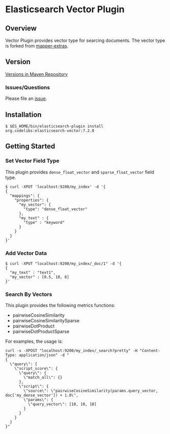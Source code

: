Elasticsearch Vector Plugin
=======================

## Overview

Vector Plugin provides vector type for searcing documents.
The vector type is forked from [mapper-extras](https://github.com/elastic/elasticsearch/tree/7f3ab4524f8745b03b1e0025a56eb2e2dfe02b7a/modules/mapper-extras).

## Version

[Versions in Maven Repository](http://central.maven.org/maven2/org/codelibs/elasticsearch-vector/)

### Issues/Questions

Please file an [issue](https://github.com/codelibs/elasticsearch-vector/issues "issue").

## Installation

    $ $ES_HOME/bin/elasticsearch-plugin install org.codelibs:elasticsearch-vector:7.2.0

## Getting Started

### Set Vector Field Type

This plugin provides `dense_float_vector` and `sparse_float_vector` field type.

    $ curl -XPUT 'localhost:9200/my_index' -d '{
    {
      "mappings": {
        "properties": {
          "my_vector": {
            "type": "dense_float_vector"
          },
          "my_text" : {
            "type" : "keyword"
          }
        }
      }
    }'

### Add Vector Data

    $ curl -XPUT "localhost:9200/my_index/_doc/1" -d '{
    {
      "my_text" : "text1",
      "my_vector" : [0.5, 10, 6]
    }'

### Search By Vectors

This plugin provides the following metrics functions:

- pairwiseCosineSimilarity
- pairwiseCosineSimilaritySparse
- pairwiseDotProduct
- pairwiseDotProductSparse

For examples, the usage is:

```
curl -s -XPOST "localhost:9200/my_index/_search?pretty" -H "Content-Type: application/json" -d "
{
  \"query\": {
    \"script_score\": {
      \"query\": {
        \"match_all\": {}
      },
      \"script\": {
        \"source\": \"pairwiseCosineSimilarity(params.query_vector, doc['my_dense_vector']) + 1.0\",
        \"params\": {
          \"query_vector\": [10, 10, 10]
        }
      }
    }
  }
}"
```
